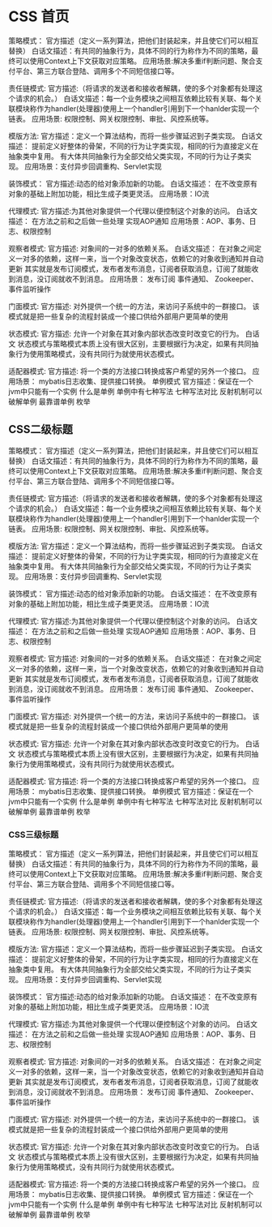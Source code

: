 # CSS 首页
策略模式：
官方描述（定义一系列算法，把他们封装起来，并且使它们可以相互替换）
白话文描述：有共同的抽象行为，具体不同的行为称作为不同的策略，最终可以使用Context上下文获取对应策略。
应用场景:解决多重if判断问题、聚合支付平台、第三方联合登陆、调用多个不同短信接口等。

责任链模式:
官方描述:（将请求的发送者和接收者解耦，使的多个对象都有处理这个请求的机会。）
白话文描述：每一个业务模块之间相互依赖比较有关联、每个关联模块称作为handler(处理器)使用上一个handler引用到下一个hanlder实现一个链表。
应用场景: 权限控制、网关权限控制、审批、风控系统等。

模版方法:
官方描述：定义一个算法结构，而将一些步骤延迟到子类实现。
白话文描述： 
提前定义好整体的骨架，不同的行为让字类实现，相同的行为直接定义在抽象类中复用。
有大体共同抽象行为全部交给父类实现，不同的行为让子类实现。
应用场景：支付异步回调重构、Servlet实现

装饰模式：
官方描述:动态的给对象添加新的功能。
白话文描述： 
在不改变原有对象的基础上附加功能，相比生成子类更灵活。
应用场景：IO流

代理模式:
官方描述:为其他对象提供一个代理以便控制这个对象的访问。
白话文描述：
在方法之前和之后做一些处理 实现AOP通知
应用场景：AOP、事务、日志、权限控制

观察者模式:
官方描述: 对象间的一对多的依赖关系。
白话文描述：
在对象之间定义一对多的依赖，这样一来，当一个对象改变状态，依赖它的对象收到通知并自动更新
其实就是发布订阅模式，发布者发布消息，订阅者获取消息，订阅了就能收到消息，没订阅就收不到消息。
应用场景： 发布订阅 事件通知、 Zookeeper、事件监听操作

门面模式:
官方描述: 对外提供一个统一的方法，来访问子系统中的一群接口。
该模式就是把一些复杂的流程封装成一个接口供给外部用户更简单的使用


状态模式:
官方描述: 允许一个对象在其对象内部状态改变时改变它的行为。
白话文  状态模式与策略模式本质上没有很大区别，主要根据行为决定，如果有共同抽象行为使用策略模式，没有共同行为就使用状态模式。

适配器模式:
官方描述: 将一个类的方法接口转换成客户希望的另外一个接口。
应用场景： mybatis日志收集、提供接口转换。
单例模式
官方描述：保证在一个jvm中只能有一个实例
什么是单例
单例中有七种写法 七种写法对比
反射机制可以破解单例 
最靠谱单例 枚举


## CSS二级标题
策略模式：
官方描述（定义一系列算法，把他们封装起来，并且使它们可以相互替换）
白话文描述：有共同的抽象行为，具体不同的行为称作为不同的策略，最终可以使用Context上下文获取对应策略。
应用场景:解决多重if判断问题、聚合支付平台、第三方联合登陆、调用多个不同短信接口等。

责任链模式:
官方描述:（将请求的发送者和接收者解耦，使的多个对象都有处理这个请求的机会。）
白话文描述：每一个业务模块之间相互依赖比较有关联、每个关联模块称作为handler(处理器)使用上一个handler引用到下一个hanlder实现一个链表。
应用场景: 权限控制、网关权限控制、审批、风控系统等。

模版方法:
官方描述：定义一个算法结构，而将一些步骤延迟到子类实现。
白话文描述： 
提前定义好整体的骨架，不同的行为让字类实现，相同的行为直接定义在抽象类中复用。
有大体共同抽象行为全部交给父类实现，不同的行为让子类实现。
应用场景：支付异步回调重构、Servlet实现

装饰模式：
官方描述:动态的给对象添加新的功能。
白话文描述： 
在不改变原有对象的基础上附加功能，相比生成子类更灵活。
应用场景：IO流

代理模式:
官方描述:为其他对象提供一个代理以便控制这个对象的访问。
白话文描述：
在方法之前和之后做一些处理 实现AOP通知
应用场景：AOP、事务、日志、权限控制

观察者模式:
官方描述: 对象间的一对多的依赖关系。
白话文描述：
在对象之间定义一对多的依赖，这样一来，当一个对象改变状态，依赖它的对象收到通知并自动更新
其实就是发布订阅模式，发布者发布消息，订阅者获取消息，订阅了就能收到消息，没订阅就收不到消息。
应用场景： 发布订阅 事件通知、 Zookeeper、事件监听操作

门面模式:
官方描述: 对外提供一个统一的方法，来访问子系统中的一群接口。
该模式就是把一些复杂的流程封装成一个接口供给外部用户更简单的使用


状态模式:
官方描述: 允许一个对象在其对象内部状态改变时改变它的行为。
白话文  状态模式与策略模式本质上没有很大区别，主要根据行为决定，如果有共同抽象行为使用策略模式，没有共同行为就使用状态模式。

适配器模式:
官方描述: 将一个类的方法接口转换成客户希望的另外一个接口。
应用场景： mybatis日志收集、提供接口转换。
单例模式
官方描述：保证在一个jvm中只能有一个实例
什么是单例
单例中有七种写法 七种写法对比
反射机制可以破解单例 
最靠谱单例 枚举


### CSS三级标题
策略模式：
官方描述（定义一系列算法，把他们封装起来，并且使它们可以相互替换）
白话文描述：有共同的抽象行为，具体不同的行为称作为不同的策略，最终可以使用Context上下文获取对应策略。
应用场景:解决多重if判断问题、聚合支付平台、第三方联合登陆、调用多个不同短信接口等。

责任链模式:
官方描述:（将请求的发送者和接收者解耦，使的多个对象都有处理这个请求的机会。）
白话文描述：每一个业务模块之间相互依赖比较有关联、每个关联模块称作为handler(处理器)使用上一个handler引用到下一个hanlder实现一个链表。
应用场景: 权限控制、网关权限控制、审批、风控系统等。

模版方法:
官方描述：定义一个算法结构，而将一些步骤延迟到子类实现。
白话文描述： 
提前定义好整体的骨架，不同的行为让字类实现，相同的行为直接定义在抽象类中复用。
有大体共同抽象行为全部交给父类实现，不同的行为让子类实现。
应用场景：支付异步回调重构、Servlet实现

装饰模式：
官方描述:动态的给对象添加新的功能。
白话文描述： 
在不改变原有对象的基础上附加功能，相比生成子类更灵活。
应用场景：IO流

代理模式:
官方描述:为其他对象提供一个代理以便控制这个对象的访问。
白话文描述：
在方法之前和之后做一些处理 实现AOP通知
应用场景：AOP、事务、日志、权限控制

观察者模式:
官方描述: 对象间的一对多的依赖关系。
白话文描述：
在对象之间定义一对多的依赖，这样一来，当一个对象改变状态，依赖它的对象收到通知并自动更新
其实就是发布订阅模式，发布者发布消息，订阅者获取消息，订阅了就能收到消息，没订阅就收不到消息。
应用场景： 发布订阅 事件通知、 Zookeeper、事件监听操作

门面模式:
官方描述: 对外提供一个统一的方法，来访问子系统中的一群接口。
该模式就是把一些复杂的流程封装成一个接口供给外部用户更简单的使用


状态模式:
官方描述: 允许一个对象在其对象内部状态改变时改变它的行为。
白话文  状态模式与策略模式本质上没有很大区别，主要根据行为决定，如果有共同抽象行为使用策略模式，没有共同行为就使用状态模式。

适配器模式:
官方描述: 将一个类的方法接口转换成客户希望的另外一个接口。
应用场景： mybatis日志收集、提供接口转换。
单例模式
官方描述：保证在一个jvm中只能有一个实例
什么是单例
单例中有七种写法 七种写法对比
反射机制可以破解单例 
最靠谱单例 枚举
